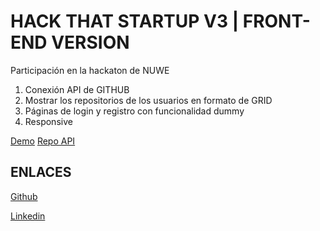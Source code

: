 # HACK THAT STARTUP V3 | FRONT-END VERSION

Participación en la hackaton de NUWE

1. Conexión API de GITHUB
2. Mostrar los repositorios de los usuarios en formato de GRID
3. Páginas de login y registro con funcionalidad dummy
4. Responsive

[Demo](http://nuwev3.surge.sh/)
[Repo API](https://github.com/VENF/htsv3-api-team)

## ENLACES

[Github](https://github.com/abelfubu)

[Linkedin](https://www.linkedin.com/in/abelfubu/)
